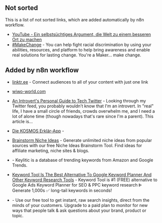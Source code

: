 ## Not sorted
This is a list of not sorted links, which are added automatically by n8n workflow.
- [YouTube - Ein selbstsüchtiges Argument, die Welt zu einem besseren Ort zu machen](https://www.youtube.com/watch?v=rvskMHn0sqQ)
- [#MakeChange](https://makechange.solutions/#give) - You can help fight racial discrimination by using your abilities, resources, and platform to help bring awareness and enable real solutions for lasting change. You're a Maker... make change.


## Added by n8n workflow

- [linktr.ee](https://linktr.ee/) - Connect audiences to all of your content with just one link
- [wiwo-world.com](https://wiwo-world.com/)
- [An Introvert's Personal Guide to Tech Twitter](https://blog.shook.codes/an-introverts-personal-guide-to-tech-twitter) - Looking through my Twitter feed, you probably wouldn’t know that I'm an introvert. In "real" life, I have a small circle of friends, crowds overwhelm me, and I need a lot of alone time (though nowadays that's rare since I'm a parent). This article is...



- [Die KOSMOS Erklär-App](http://www.kosmos.de/content/spielware/spiele/kosmos-erklaer-app/) - 

- [Brainstorm Niche Ideas](https://www.keysearch.co/tools/brainstorm-niche-ideas) - Generate unlimited niche ideas from popular sources with our free Niche Ideas Brainstorm Tool. Find ideas for affiliate marketing, niche sites & blogs.

- [](https://www.keylitic.com/) - Keylitic is a database of trending keywords from Amazon and Google Trends.

- [Keyword Tool Is The Best Alternative To Google Keyword Planner And Other Keyword Research Tools](https://keywordtool.io/) - Keyword Tool is #1 (FREE) alternative to Google Ads Keyword Planner for SEO & PPC keyword research ᐈ Generate 1,000s ✅ long-tail keywords in seconds!

- [](https://answerthepublic.com/) - Use our free tool to get instant, raw search insights, direct from the minds of your customers. Upgrade to a paid plan to monitor for new ways that people talk & ask questions about your brand, product or topic.